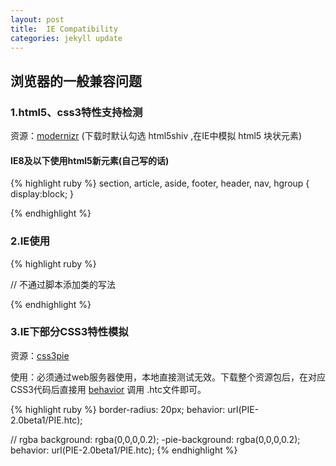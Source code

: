 ```yaml
---
layout: post
title:  IE Compatibility
categories: jekyll update
---
```


## 浏览器的一般兼容问题 ##

### 1.html5、css3特性支持检测 ###

资源：[modernizr](http://modernizr.com/ "modernizr") (下载时默认勾选 html5shiv ,在IE中模拟 html5 块状元素)

#### IE8及以下使用html5新元素(自己写的话) ####

{% highlight ruby %}
section, article, aside, footer, header, nav, hgroup {
    display:block;
}

<!--[if lt IE 9]>
    <script>
        document.createElement('section');
        document.createElement('article');
        document.createElement('aside');
        document.createElement('footer');
        document.createElement('header');
        document.createElement('nav');
        document.createElement('hgroup');
    </script>
<![endif]-->
{% endhighlight %}

### 2.IE使用 ###

{% highlight ruby %}
<!--[if IE 7]>
    <link href="...">
    <script>
        // ie7 单独样式只需加个 .ie7父类即可
        $(document.documentElement).addClass('ie7');

        // IE7及以下::after/:after伪对象无效
        $('.clearfix,.row').append('<h6 style="clear: both;"></h6>');

        // IE7及以下box-sizing: border-box 无效
        $('.row>[class*="col-"]').each(function (index, e){
            var the=$(this);
            if(the.parents('.hide').length){
                return;
            }
            var borderLeft, paddingLeft, paddingRight, borderRight;
            borderLeft=(the.css('border-left') ? parseFloat(the.css('border-left')) : 0);
            paddingLeft=(the.css('padding-left') ? parseFloat(the.css('padding-left')) : 0);
            paddingRight=(the.css('padding-right') ? parseFloat(the.css('padding-right')) : 0);
            borderRight=(the.css('border-right') ? parseFloat(the.css('border-right')) : 0);
            var width=Math.floor(parseFloat(the.width())-borderLeft-paddingLeft-paddingRight-borderRight);
            if(width>200){
                width--;
            }
            the.width(width);
        });
    </script>
<![endif]-->

<!--[if lt IE 8]>
    <script src="..."></script>
<![endif]-->

<!--[if gt IE 8]>
    <script src="..."></script>
<![endif]-->

<!--[if lte IE 8]>
    <script src="..."></script>
<![endif]-->

// 不通过脚本添加类的写法
<!--[if IE 7]>    <html class="no-js lt-ie9 lt-ie8"> <![endif]-->
<!--[if IE 8]>    <html class="no-js lt-ie9"> <![endif]-->
<!--[if gt IE 8]><!-->
<html class="no-js" lang="zh-CN">
<!--<![endif]-->
{% endhighlight %}

### 3.IE下部分CSS3特性模拟 ###

资源：[css3pie](http://css3pie.com/ "css3pie")

使用：必须通过web服务器使用，本地直接测试无效。下载整个资源包后，在对应CSS3代码后直接用 [behavior](https://msdn.microsoft.com/en-us/library/ms530723%28v=vs.85%29.aspx "behavior") 调用 .htc文件即可。

{% highlight ruby %}
border-radius: 20px;
behavior: url(PIE-2.0beta1/PIE.htc);

// rgba
background: rgba(0,0,0,0.2);
-pie-background: rgba(0,0,0,0.2);
behavior: url(PIE-2.0beta1/PIE.htc);
{% endhighlight %}
